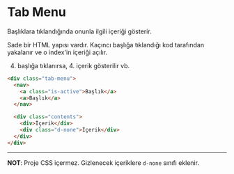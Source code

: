 # Tab Menu

Başlıklara tıklandığında onunla ilgili içeriği gösterir.

Sade bir HTML yapısı vardır. Kaçıncı başlığa tıklandığı kod tarafından yakalanır ve o index'in içeriği açılır.

4. başlığa tıklanırsa, 4. içerik gösterilir vb.

```html
<div class="tab-menu">
  <nav>
    <a class="is-active">Başlık</a>
    <a>Başlık</a>
  </nav>

  <div class="contents">
    <div>İçerik</div>
    <div class="d-none">İçerik</div>
  </div>
</div>
```

---

**NOT**: Proje CSS içermez. Gizlenecek içeriklere `d-none` sınıfı eklenir.
